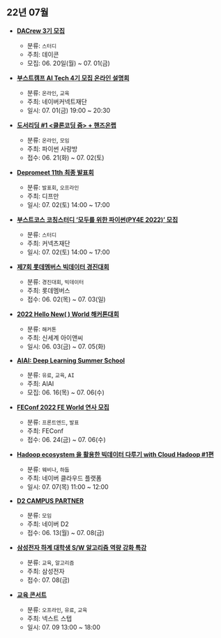 ## 22년 07월
- __[DACrew 3기 모집](https://dacon.notion.site/DACrew-3-17d5c216544f4145b58a60fd1f42a217)__
  - 분류: `스터디`
  - 주최: 데이콘
  - 모집: 06. 20일(월) ~ 07. 01(금)

- __[부스트캠프 AI Tech 4기 모집 온라인 설명회](https://festa.io/events/2422)__
  - 분류: `온라인`, `교육`
  - 주최: 네이버커넥트재단
  - 일시: 07. 01(금) 19:00 ~ 20:30
- __[도서리딩 #1 <클론코딩 줌> + 핸즈온랩](https://festa.io/events/2396)__
  - 분류: `온라인`, `모임`
  - 주최: 파이썬 사랑방
  - 접수: 06. 21(화) ~ 07. 02(토)
- __[Depromeet 11th 최종 발표회](https://festa.io/events/2367)__
  - 분류: `발표회`, `오프라인`
  - 주최: 디프만
  - 일시: 07. 02(토) 14:00 ~ 17:00
- __[부스트코스 코칭스터디 ‘모두를 위한 파이썬(PY4E 2022)’ 모집](https://apply.connect.or.kr/connect/applyDetail?annoId=20008486)__
  - 분류: `스터디`
  - 주최: 커넥츠재단
  - 일시: 07. 02(토) 14:00 ~ 17:00
- __[제7회 롯데멤버스 빅데이터 경진대회](https://aifactory.space/competition/detail/2063)__
  - 분류: `경진대회`, `빅데이터`
  - 주최: 롯데멤버스
  - 접수: 06. 02(목) ~ 07. 03(일)
- __[2022 Hello New( ) World 해커톤대회](http://hellonewworld.co.kr)__
  - 분류: `해커톤`
  - 주최: 신세계 아이앤씨
  - 일시: 06. 03(금) ~ 07. 05(화)
- __[AIAI: Deep Learning Summer School](https://festa.io/events/2391)__
  - 분류: `유료`, `교육`, `AI`
  - 주최: AIAI
  - 모집: 06. 16(목) ~ 07. 06(수)
- __[FEConf 2022 FE World 연사 모집](https://docs.google.com/forms/d/e/1FAIpQLSeXexK2QOucCefRZjhjvDW6DJrHBCTdQToiyawiOfwi3AUQUg/viewform)__
  - 분류: `프론트엔드`, `발표`
  - 주최: FEConf
  - 접수: 06. 24(금) ~ 07. 06(수)
- __[Hadoop ecosystem 을 활용한 빅데이터 다루기 with Cloud Hadoop #1편](https://festa.io/events/2425)__
  - 분류: `웨비나`, `하둡`
  - 주최: 네이버 클라우드 플랫폼
  - 일시: 07. 07(목) 11:00 ~ 12:00
- __[D2 CAMPUS PARTNER](https://d2.naver.com/news/6671933)__
  - 분류: `모임`
  - 주최: 네이버 D2
  - 접수: 06. 13(월) ~ 07. 08(금)
- __[삼성전자 하계 대학생 S/W 알고리즘 역량 강화 특강](http://wwn.ozsurvey.co.kr/fcso/sm/a_new_connection_is_made_via_email.php?skey=d4204444c2f38e4e6a1e491ae3b2cf71)__
  - 분류: `교육`, `알고리즘`
  - 주최: 삼성전자
  - 접수: 07. 08(금)
- __[교육 콘서트](https://edu.nextstep.camp/c/swD6x7H4)__
  - 분류: `오프라인`, `유료`, `교육`
  - 주최: 넥스트 스텝
  - 일시: 07. 09 13:00 ~ 18:00